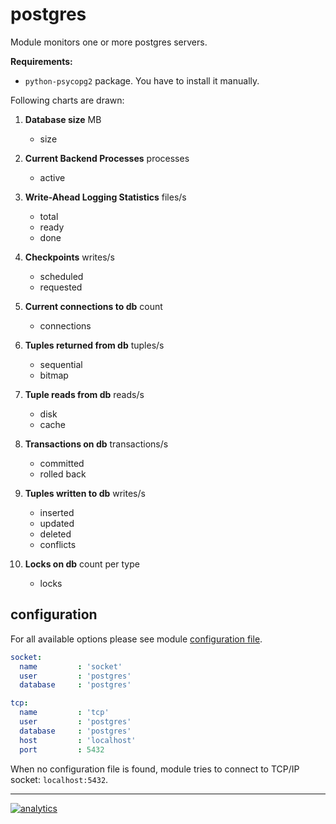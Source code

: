 # postgres

Module monitors one or more postgres servers.

**Requirements:**

-   `python-psycopg2` package. You have to install it manually.

Following charts are drawn:

1.  **Database size** MB
    -   size

2.  **Current Backend Processes** processes
    -   active

3.  **Write-Ahead Logging Statistics** files/s
    -   total
    -   ready
    -   done

4.  **Checkpoints** writes/s
    -   scheduled
    -   requested

5.  **Current connections to db** count
    -   connections

6.  **Tuples returned from db** tuples/s
    -   sequential
    -   bitmap

7.  **Tuple reads from db** reads/s
    -   disk
    -   cache

8.  **Transactions on db** transactions/s
    -   committed
    -   rolled back

9.  **Tuples written to db** writes/s
    -   inserted
    -   updated
    -   deleted
    -   conflicts

10. **Locks on db** count per type
    -   locks

## configuration

For all available options please see module [configuration file](postgres.conf).

```yaml
socket:
  name         : 'socket'
  user         : 'postgres'
  database     : 'postgres'

tcp:
  name         : 'tcp'
  user         : 'postgres'
  database     : 'postgres'
  host         : 'localhost'
  port         : 5432
```

When no configuration file is found, module tries to connect to TCP/IP socket: `localhost:5432`.

---

[![analytics](https://www.google-analytics.com/collect?v=1&aip=1&t=pageview&_s=1&ds=github&dr=https%3A%2F%2Fgithub.com%2Fnetdata%2Fnetdata&dl=https%3A%2F%2Fmy-netdata.io%2Fgithub%2Fcollectors%2Fpython.d.plugin%2Fpostgres%2FREADME&_u=MAC~&cid=5792dfd7-8dc4-476b-af31-da2fdb9f93d2&tid=UA-64295674-3)]()
